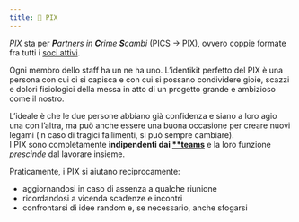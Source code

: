```yaml
---
title: 👯 PIX
---
```


_PIX_ sta per <cite>**P**artners in **C**rime **S**cambi</cite> (PICS → PIX), ovvero coppie formate fra tutti i [soci attivi](teams/).

Ogni membro dello staff ha un ne ha uno. L’identikit perfetto del PIX è una persona con cui ci si capisca e con cui si possano condividere gioie, scazzi e dolori fisiologici della messa in atto di un progetto grande e ambizioso come il nostro.

L’ideale è che le due persone abbiano già confidenza e siano a loro agio una con l’altra, ma può anche essere una buona occasione per creare nuovi legami (in caso di tragici fallimenti, si può sempre cambiare).  
I PIX sono completamente **indipendenti dai [**teams](teams)** e la loro funzione _prescinde_ dal lavorare insieme.

Praticamente, i PIX si aiutano reciprocamente:
* aggiornandosi in caso di assenza a qualche riunione
* ricordandosi a vicenda scadenze e incontri
* confrontarsi di idee random e, se necessario, anche sfogarsi
